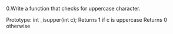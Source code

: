 0.Write a function that checks for uppercase character.

Prototype: int _isupper(int c);
Returns 1 if c is uppercase
Returns 0 otherwise
